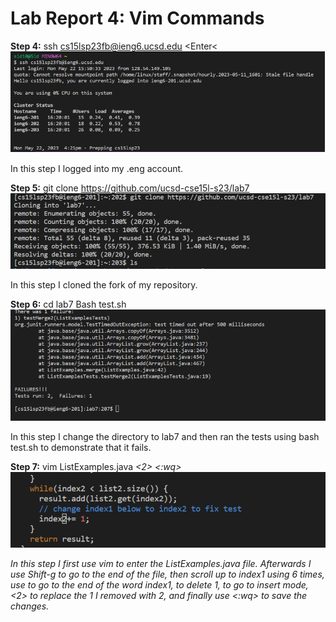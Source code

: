 # Lab Report 4: Vim Commands 

**Step 4:** ssh cs15lsp23fb@ieng6.ucsd.edu &lt;Enter&lt; 
![Image](pic1.png)

In this step I logged into my .eng account.
  
**Step 5:** git clone https://github.com/ucsd-cse15l-s23/lab7 <Enter>
  ![Image](pic2.png)

  
In this step I cloned the fork of my repository. 
  
**Step 6:** cd lab7 <Enter> Bash test.sh <Enter>
 ![Image](pic3.png)
  
  
In this step I change the directory to lab7 and then ran the tests using bash test.sh to demonstrate that it fails.
  
**Step 7:** vim ListExamples.java <Enter> <Shift g> <k><k><k><k><k><k> <e> <dw> <i> <2> <esc> <:wq> <Enter>
  ![Image](pic4.png)
  
  
In this step I first use vim to enter the ListExamples.java file. Afterwards I use Shift-g to go to the end of the file, then scroll up to index1 using <k> 6 times, use <e> to go to the end of the word index1, <dw> to delete 1, <i> to go to insert mode, <2> to replace the 1 I removed with 2, and finally use <:wq> to save the changes.


  
